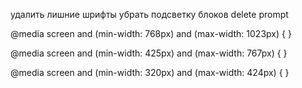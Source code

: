 удалить лишние шрифты
убрать подсветку блоков
delete prompt


@media screen and (min-width: 768px) and (max-width: 1023px) {
}

@media screen and (min-width: 425px) and (max-width: 767px) {
}

@media screen and (min-width: 320px) and (max-width: 424px) {
}

